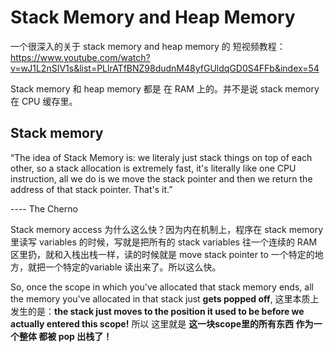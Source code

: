 # Stack Memory and Heap Memory

一个很深入的关于 stack memory and heap memory 的 短视频教程：https://www.youtube.com/watch?v=wJ1L2nSIV1s&list=PLlrATfBNZ98dudnM48yfGUldqGD0S4FFb&index=54

Stack memory 和 heap memory 都是 在 RAM 上的。并不是说 stack memory 在 CPU 缓存里。

## Stack memory

“The idea of Stack Memory is: we literaly just stack things on top of each other, so a stack allocation is extremely fast, it's literally like one CPU instruction, all we do is we move the stack pointer and then we return the address of that stack pointer. That's it.”

---- The Cherno

Stack memory access 为什么这么快？因为内在机制上，程序在 stack memory 里读写 variables 的时候，写就是把所有的 stack variables 往一个连续的 RAM 区里扔，就和入栈出栈一样，读的时候就是 move stack pointer to 一个特定的地方，就把一个特定的variable 读出来了。所以这么快。

So, once the scope in which you've allocated that stack memory ends, all the memory you've allocated in that stack just **gets popped off**, 这里本质上发生的是：**the stack just moves to the position it used to be before we actually entered this scope!** 所以 这里就是 **这一块scope里的所有东西 作为一个整体 都被 pop 出栈了！**
